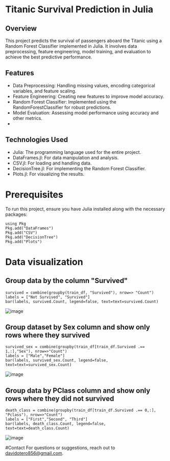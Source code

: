 # Titanic Survival Prediction in Julia
## Overview
This project predicts the survival of passengers aboard the Titanic using a Random Forest Classifier implemented in Julia. It involves data preprocessing, feature engineering, model training, and evaluation to achieve the best predictive performance.

## Features
- Data Preprocessing: Handling missing values, encoding categorical variables, and feature scaling.
- Feature Engineering: Creating new features to improve model accuracy.
- Random Forest Classifier: Implemented using the RandomForestClassifier for robust predictions.
- Model Evaluation: Assessing model performance using accuracy and other metrics.
- 
## Technologies Used
- Julia: The programming language used for the entire project.
- DataFrames.jl: For data manipulation and analysis.
- CSV.jl: For loading and handling data.
- DecisionTree.jl: For implementing the Random Forest Classifier.
- Plots.jl: For visualizing the results.
  
# Prerequisites
To run this project, ensure you have Julia installed along with the necessary packages:

```
using Pkg
Pkg.add("DataFrames")
Pkg.add("CSV")
Pkg.add("DecisionTree")
Pkg.add("Plots")
```

# Data visualization
## Group data by the column "Survived"
```
survived = combine(groupby(train_df, "Survived"), nrow=> "Count")
labels = ["Not Survived", "Survived"]
bar(labels, survived.Count, legend=false, text=text=survived.Count)
```

![image](https://github.com/user-attachments/assets/c9a72ec9-08e9-4a2c-87a8-2497b2ceac79)

## Group dataset by Sex column and show only rows where they survived
```
survived_sex = combine(groupby(train_df[train_df.Survived .== 1,:],"Sex"), nrow=>"Count")
labels = ["Male","Female"]
bar(labels, survived_sex.Count, legend=false, text=text=survived_sex.Count)
```

![image](https://github.com/user-attachments/assets/57ac50ab-3377-4c2c-8833-303c17a149ed)

## Group data by PClass column and show only rows where they did not survived
```
death_class = combine(groupby(train_df[train_df.Survived .== 0,:], "Pclass"), nrow=>"Count")
labels = ["First","Second", "Third"]
bar(labels, death_class.Count, legend=false, text=text=death_class.Count)
```

![image](https://github.com/user-attachments/assets/33fe364f-7dad-4b08-bf35-1f5e4a20b5c8)


#Contact
For questions or suggestions, reach out to davidotero856@gmail.com.
